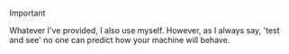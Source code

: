 > [!IMPORTANT]  
> Whatever I've provided, I also use myself. However, as I always say, 'test and see' no one can predict how your machine will behave.
